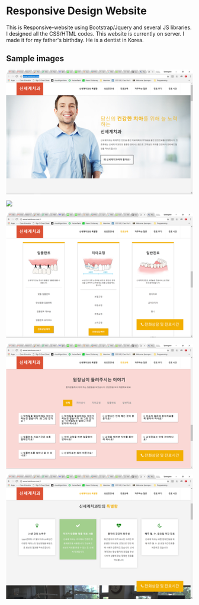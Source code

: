 # Responsive Design Website
This is Responsive-website using Bootstrap/Jquery and several JS libraries. I designed all the CSS/HTML codes. 
This website is currently on server. I made it for my father's birthday. He is a dentist in Korea. 

## Sample images
![](images/sample1.png)

![](images/sample2.png)

![](images/sample3.png)

![](images/sample4.png)

![](images/sample5.png)